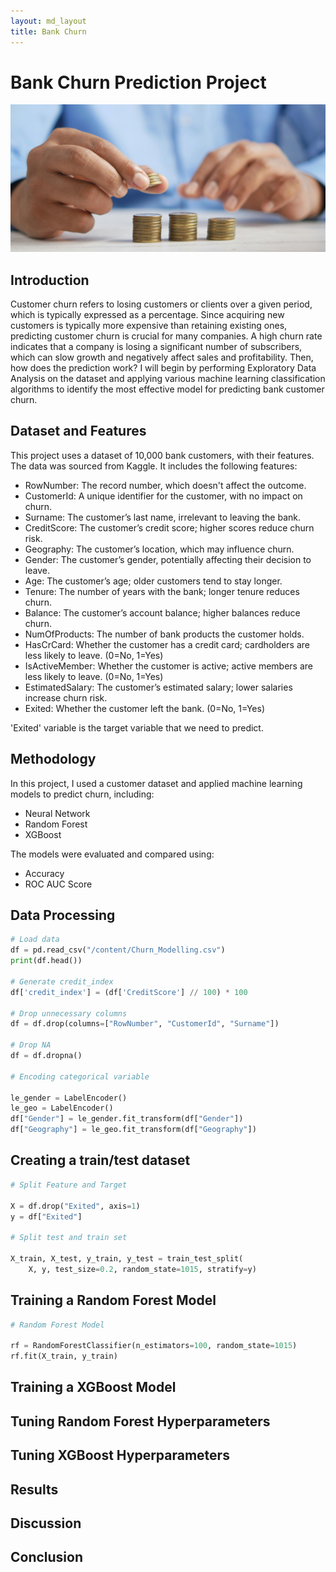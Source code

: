 ```yaml
---
layout: md_layout
title: Bank Churn
---
```


# Bank Churn Prediction Project

![Bank](https://github.com/hyerinchung/hyerinchung.github.io/blob/main/images/bank_head.jpg?raw=true)


## Introduction

Customer churn refers to losing customers or clients over a given period, which is typically expressed as a percentage.
Since acquiring new customers is typically more expensive than retaining existing ones, predicting customer churn is crucial for many companies.
A high churn rate indicates that a company is losing a significant number of subscribers, which can slow growth and negatively affect sales and profitability.
Then, how does the prediction work?
I will begin by performing Exploratory Data Analysis on the dataset and applying various machine learning classification algorithms to identify the most effective model for predicting bank customer churn.


## Dataset and Features
This project uses a dataset of 10,000 bank customers, with their features. The data was sourced from Kaggle.
It includes the following features:

- RowNumber: The record number, which doesn't affect the outcome.
- CustomerId: A unique identifier for the customer, with no impact on churn.
- Surname: The customer’s last name, irrelevant to leaving the bank.
- CreditScore: The customer’s credit score; higher scores reduce churn risk.
- Geography: The customer’s location, which may influence churn.
- Gender: The customer’s gender, potentially affecting their decision to leave.
- Age: The customer’s age; older customers tend to stay longer.
- Tenure: The number of years with the bank; longer tenure reduces churn.
- Balance: The customer’s account balance; higher balances reduce churn.
- NumOfProducts: The number of bank products the customer holds.
- HasCrCard: Whether the customer has a credit card; cardholders are less likely to leave. (0=No, 1=Yes)
- IsActiveMember: Whether the customer is active; active members are less likely to leave. (0=No, 1=Yes)
- EstimatedSalary: The customer’s estimated salary; lower salaries increase churn risk.
- Exited: Whether the customer left the bank. (0=No, 1=Yes)

'Exited' variable is the target variable that we need to predict.

## Methodology

In this project, I used a customer dataset and applied machine learning models to predict churn, including:

- Neural Network
- Random Forest
- XGBoost

The models were evaluated and compared using:

- Accuracy
- ROC AUC Score

## Data Processing

```python
# Load data
df = pd.read_csv("/content/Churn_Modelling.csv")
print(df.head())

# Generate credit_index
df['credit_index'] = (df['CreditScore'] // 100) * 100

# Drop unnecessary columns
df = df.drop(columns=["RowNumber", "CustomerId", "Surname"])

# Drop NA
df = df.dropna()

# Encoding categorical variable

le_gender = LabelEncoder()
le_geo = LabelEncoder()
df["Gender"] = le_gender.fit_transform(df["Gender"])
df["Geography"] = le_geo.fit_transform(df["Geography"])
```
## Creating a train/test dataset

```python
# Split Feature and Target

X = df.drop("Exited", axis=1)
y = df["Exited"]

# Split test and train set

X_train, X_test, y_train, y_test = train_test_split(
    X, y, test_size=0.2, random_state=1015, stratify=y)
```

## Training a Random Forest Model

```python
# Random Forest Model

rf = RandomForestClassifier(n_estimators=100, random_state=1015)
rf.fit(X_train, y_train)
```

## Training a XGBoost Model

## Tuning Random Forest Hyperparameters

## Tuning XGBoost Hyperparameters

## Results

  
## Discussion

## Conclusion


